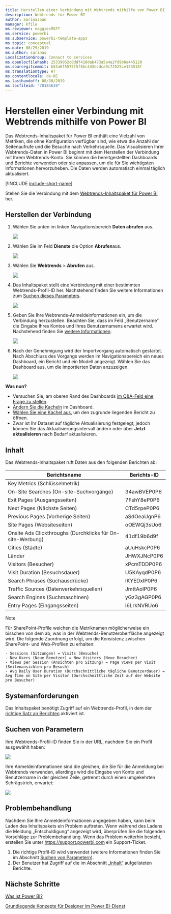 ```yaml
---
title: Herstellen einer Verbindung mit Webtrends mithilfe von Power BI
description: Webtrends für Power BI
author: SarinaJoan
manager: kfile
ms.reviewer: maggiesMSFT
ms.service: powerbi
ms.subservice: powerbi-template-apps
ms.topic: conceptual
ms.date: 08/29/2019
ms.author: sarinas
LocalizationGroup: Connect to services
ms.openlocfilehash: 25339052c0ddf410dab473a5a4a2fd9bbe445120
ms.sourcegitcommit: b53a6f5575f5f8bc443ecdca9c72525ce123518f
ms.translationtype: HT
ms.contentlocale: de-DE
ms.lasthandoff: 08/30/2019
ms.locfileid: "70184619"
---
```

# <a name="connect-to-webtrends-with-power-bi"></a>Herstellen einer Verbindung mit Webtrends mithilfe von Power BI
Das Webtrends-Inhaltspaket für Power BI enthält eine Vielzahl von Metriken, die ohne Konfiguration verfügbar sind, wie etwa die Anzahl der Seitenaufrufe und die Besuche nach Verkehrsquelle. Das Visualisieren Ihrer Webtrends-Daten in Power BI beginnt mit dem Herstellen der Verbindung mit Ihrem Webtrends-Konto. Sie können die bereitgestellten Dashboards und Berichte verwenden oder sie anpassen, um die für Sie wichtigsten Informationen hervorzuheben.  Die Daten werden automatisch einmal täglich aktualisiert.

[!INCLUDE [include-short-name](./includes/service-deprecate-content-packs.md)]

Stellen Sie die Verbindung mit dem [Webtrends-Inhaltspaket für Power BI](https://app.powerbi.com/getdata/services/webtrends) her.

## <a name="how-to-connect"></a>Herstellen der Verbindung
1. Wählen Sie unten im linken Navigationsbereich **Daten abrufen** aus.
   
   ![](media/service-connect-to-webtrends/getdata3.png)
2. Wählen Sie im Feld **Dienste** die Option **Abrufen**aus.
   
   ![](media/service-connect-to-webtrends/services.png)
3. Wählen Sie **Webtrends** \> **Abrufen** aus.
   
   ![](media/service-connect-to-webtrends/webtrends.png)
4. Das Inhaltspaket stellt eine Verbindung mit einer bestimmten Webtrends-Profil-ID her. Nachstehend finden Sie weitere Informationen zum [Suchen dieses Parameters](#FindingParams).
   
   ![](media/service-connect-to-webtrends/parameters.png)
5. Geben Sie Ihre Webtrends-Anmeldeinformationen ein, um die Verbindung herzustellen. Beachten Sie, dass im Feld „Benutzername“ die Eingabe Ihres Kontos und Ihres Benutzernamens erwartet wird. Nachstehend finden Sie [weitere Informationen](#FindingParams).
   
   ![](media/service-connect-to-webtrends/creds.png)
6. Nach der Genehmigung wird der Importvorgang automatisch gestartet. Nach Abschluss des Vorgangs werden im Navigationsbereich ein neues Dashboard, ein Bericht und ein Modell angezeigt. Wählen Sie das Dashboard aus, um die importierten Daten anzuzeigen.
   
   ![](media/service-connect-to-webtrends/dashboard.png)

**Was nun?**

* Versuchen Sie, am oberen Rand des Dashboards [im Q&A-Feld eine Frage zu stellen](consumer/end-user-q-and-a.md).
* [Ändern Sie die Kacheln](service-dashboard-edit-tile.md) im Dashboard.
* [Wählen Sie eine Kachel aus](consumer/end-user-tiles.md), um den zugrunde liegenden Bericht zu öffnen.
* Zwar ist Ihr Dataset auf tägliche Aktualisierung festgelegt, jedoch können Sie das Aktualisierungsintervall ändern oder über **Jetzt aktualisieren** nach Bedarf aktualisieren.

## <a name="whats-included"></a>Inhalt
<a name="Included"></a>

Das Webtrends-Inhaltspaket ruft Daten aus den folgenden Berichten ab:  

| Berichtsname | Berichts-ID |
| --- | --- |
| Key Metrics (Schlüsselmetrik) | |
| On-Site Searches (On-site-Suchvorgänge) |34awBVEP0P6 |
| Exit Pages (Ausgangsseiten) |7FshY8eP0P6 |
| Next Pages (Nächste Seiten) |CTd5rpeP0P6 |
| Previous Pages (Vorherige Seiten) |aSdOeaUgnP6 |
| Site Pages (Websiteseiten) |oOEWQj3sUo6 |
| Onsite Ads Clickthroughs (Durchklicks für On-site-Werbung) |41df19b6d9f |
| Cities (Städte) |aUuHskcP0P6 |
| Länder |JHWXJNcP0P6 |
| Visitors (Besucher) |xPcmTDDP0P6 |
| Visit Duration (Besuchsdauer) |U5KAyqdP0P6 |
| Search Phrases (Suchausdrücke) |IKYEDxIP0P6 |
| Traffic Sources (Datenverkehrsquellen) |JmttAoIP0P6 |
| Search Engines (Suchmaschinen) |yGz3gAGP0P6 |
| Entry Pages (Eingangsseiten) |i6LrkNVRUo6 |

>[!NOTE]
>Für SharePoint-Profile weichen die Metriknamen möglicherweise ein bisschen von dem ab, was in der Webtrends-Benutzeroberfläche angezeigt wird. Die folgende Zuordnung erfolgt, um die Konsistenz zwischen SharePoint- und Web-Profilen zu erhalten:   

    - Sessions (Sitzungen) = Visits (Besuche)  
    - New Users (Neue Benutzer) = New Visitors (Neue Besucher)  
    - Views per Session (Ansichten pro Sitzung) = Page Views per Visit (Seitenansichten pro Besuch)  
    - Avg Daily User Duration (Durchschnittliche tägliche Benutzerdauer) = Avg Time on Site per Visitor (Durchschnittliche Zeit auf der Website pro Besucher)  

## <a name="system-requirements"></a>Systemanforderungen
Das Inhaltspaket benötigt Zugriff auf ein Webtrends-Profil, in dem der [richtige Satz an Berichten](#Included) aktiviert ist.

<a name="FindingParams"></a>

## <a name="finding-parameters"></a>Suchen von Parametern
Ihre Webtrends-Profil-ID finden Sie in der URL, nachdem Sie ein Profil ausgewählt haben:

![](media/service-connect-to-webtrends/webtrendsparameters.png)

Ihre Anmeldeinformationen sind die gleichen, die Sie für die Anmeldung bei Webtrends verwenden, allerdings wird die Eingabe von Konto und Benutzername in der gleichen Zeile, getrennt durch einen umgekehrten Schrägstrich, erwartet:

![](media/service-connect-to-webtrends/webtrendscreds.png)

## <a name="troubleshooting"></a>Problembehandlung
Nachdem Sie Ihre Anmeldeinformationen angegeben haben, kann beim Laden des Inhaltspakets ein Problem auftreten. Wenn während des Ladens die Meldung „Entschuldigung“ angezeigt wird, überprüfen Sie die folgenden Vorschläge zur Problembehandlung. Wenn das Problem weiterhin besteht, erstellen Sie unter https://support.powerbi.com ein Support-Ticket.

1. Die richtige Profil-ID wird verwendet (weitere Informationen finden Sie im Abschnitt [Suchen von Parametern](#FindingParams)).
2. Der Benutzer hat Zugriff auf die im Abschnitt [„Inhalt“](#Included) aufgelisteten Berichte.

## <a name="next-steps"></a>Nächste Schritte
[Was ist Power BI?](power-bi-overview.md)

[Grundlegende Konzepte für Designer im Power BI-Dienst](service-basic-concepts.md)


